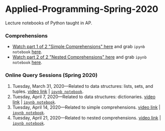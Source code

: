 # Applied-Programming-Spring-2020
Lecture notebooks of Python taught in AP.

### Comprehensions
- [Watch part 1 of 2 "Simple Comprehensions" here](https://youtu.be/styO04BaVnM) and grab `ipynb notebook` [here](https://github.com/MuhammadYaseenKhan/Applied-Programming-With-Python/blob/master/Comprehensions/Comprehension-1of2.ipynb).
- [Watch part 2 of 2 "Nested Comprehensions" here](https://youtu.be/_FhzEd7thsc) and grab `ipynb notebook` [here](https://github.com/MuhammadYaseenKhan/Applied-Programming-With-Python/blob/master/Comprehensions/Comprehension-2of2.ipynb).


### Online Query Sessions (Spring 2020)
 1. Tuesday, March 31, 2020—Related to data structures: lists, sets, and tuples. [video link](https://www.youtube.com/watch?v=ZSk63Wjm8UE) | [`ipynb notebook`](https://github.com/MuhammadYaseenKhan/Applied-Programming-With-Python/blob/master/Online-Query-Session-Spring-2020/Query-Session-1.ipynb).
 2. Tuesday, April 7, 2020—Related to data structures: dictionaries. [video link](https://www.youtube.com/watch?v=WMp2OHHo2wY) | [`ipynb notebook`](https://github.com/MuhammadYaseenKhan/Applied-Programming-With-Python/blob/master/Online-Query-Session-Spring-2020/Query-Session-2.ipynb).
 3. Tuesday, April 14, 2020—Related to simple comprehensions. [video link](https://youtu.be/tEh6_b5cjuk) | [`ipynb notebook`](https://github.com/MuhammadYaseenKhan/Applied-Programming-With-Python/blob/master/Online-Query-Session-Spring-2020/Query-Session-3.ipynb).
 4. Tuesday, April 21, 2020—Related to nested comprehensions. [video link](https://youtu.be/_FhzEd7thsc) | [`ipynb notebook`](https://github.com/MuhammadYaseenKhan/Applied-Programming-With-Python/blob/master/Online-Query-Session-Spring-2020/Query-Session-4.ipynb).

